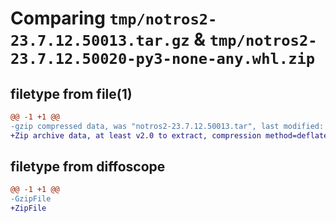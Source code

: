 # Comparing `tmp/notros2-23.7.12.50013.tar.gz` & `tmp/notros2-23.7.12.50020-py3-none-any.whl.zip`

## filetype from file(1)

```diff
@@ -1 +1 @@
-gzip compressed data, was "notros2-23.7.12.50013.tar", last modified: Wed Jul 12 05:00:13 2023, max compression
+Zip archive data, at least v2.0 to extract, compression method=deflate
```

## filetype from diffoscope

```diff
@@ -1 +1 @@
-GzipFile
+ZipFile
```

